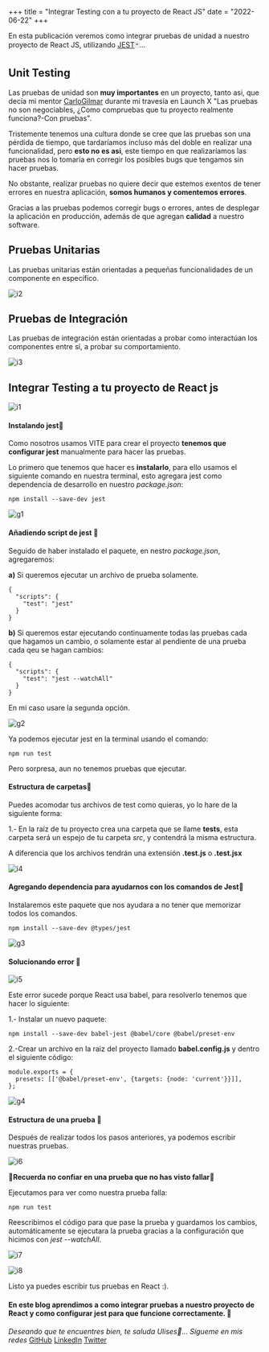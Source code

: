 +++
title = "Integrar Testing con a tu proyecto de React JS"
date = "2022-06-22"
+++

En esta publicación veremos como integrar pruebas de unidad a nuestro proyecto de React JS, utilizando [JEST](https://jestjs.io/)🃏...

<!--more-->
## Unit Testing

Las pruebas de unidad son **muy importantes** en un proyecto, tanto asi, que decía mi mentor [CarloGilmar](https://twitter.com/carlogilmar) durante mi travesía en Launch X "Las pruebas no son negociables, ¿Como compruebas que tu proyecto realmente funciona?-Con pruebas".

Tristemente tenemos una cultura donde se cree que las pruebas son una pérdida de tiempo, que tardaríamos incluso más del doble en realizar una funcionalidad, pero **esto no es asi**, este tiempo en que realizaríamos las pruebas nos lo tomaría en corregir los posibles bugs que tengamos sin hacer pruebas.

No obstante, realizar pruebas no quiere decir que estemos exentos de tener errores en nuestra aplicación, **somos humanos y comentemos errores**.

Gracias a las pruebas podemos corregir bugs o errores, antes de desplegar la aplicación en producción, además de que agregan **calidad** a nuestro software.

## Pruebas Unitarias

Las pruebas unitarias están orientadas a pequeñas funcionalidades de un componente en específico.

![i2](https://user-images.githubusercontent.com/99143567/175169220-acba6646-6cb1-4523-86b7-3730ca53ddcc.png)

## Pruebas de Integración

Las pruebas de integración están orientadas a probar como interactúan los componentes entre sí, a probar su comportamiento.

![i3](https://user-images.githubusercontent.com/99143567/175169265-86143481-df6f-4f20-8ea4-b94fcd9ebff3.png)

## Integrar Testing a tu proyecto de React js

![i1](https://user-images.githubusercontent.com/99143567/175169273-bfead16f-9cf3-4ecc-b911-dc716c0feec2.png)

#### Instalando jest🔵

Como nosotros usamos VITE para crear el proyecto **tenemos que configurar jest** manualmente para hacer las pruebas.

Lo primero que tenemos que hacer es **instalarlo**, para ello usamos el siguiente comando en nuestra terminal, esto agregara jest como dependencia de desarrollo en nuestro *package.json*:

```
npm install --save-dev jest
````

![g1](https://user-images.githubusercontent.com/99143567/175169289-d6e2139b-592d-44c2-a488-804e10bcad93.gif)

#### Añadiendo script de jest 🔵

Seguido de haber instalado el paquete, en nestro *package.json*, agregaremos:

**a)** Si queremos ejecutar un archivo de prueba solamente.

```
{
  "scripts": {
    "test": "jest"
  }
}
````

**b)** Si queremos estar ejecutando continuamente todas las pruebas cada que hagamos un cambio, o solamente estar al pendiente de una prueba cada qeu se hagan cambios:

```
{
  "scripts": {
    "test": "jest --watchAll"
  }
}
````

En mi caso usare la segunda opción.

![g2](https://user-images.githubusercontent.com/99143567/175169473-aa144ae5-663b-4ae1-861d-dfd6f3ad5cc1.gif)

Ya podemos ejecutar jest en la terminal usando el comando:

```
npm run test
```

Pero sorpresa, aun no tenemos pruebas que ejecutar.

#### Estructura de carpetas🔵

Puedes acomodar tus archivos de test como quieras, yo lo hare de la siguiente forma:

1.- En la raíz de tu proyecto crea una carpeta que se llame **tests**, esta carpeta será un espejo de tu carpeta *src*, y contendrá la misma estructura.

A diferencia que los archivos tendrán una extensión **.test.js** o **.test.jsx**

![i4](https://user-images.githubusercontent.com/99143567/175169592-b50c4524-6806-4e3c-99f7-f01328c024e0.JPG)

#### Agregando dependencia para ayudarnos con los comandos de Jest🔵

Instalaremos este paquete que nos ayudara a no tener que memorizar todos los comandos.

```
npm install --save-dev @types/jest
```

![g3](https://user-images.githubusercontent.com/99143567/175169605-f3d64b0b-91fb-4037-981b-878e60d2e2ba.gif)

#### Solucionando error 🔵

![i5](https://user-images.githubusercontent.com/99143567/175169614-c9b78e19-5c64-4978-8863-63569e5e671e.JPG)

Este error sucede porque React usa babel, para resolverlo tenemos que hacer lo siguiente:

1.- Instalar un nuevo paquete:

```
npm install --save-dev babel-jest @babel/core @babel/preset-env
```

2.-Crear un archivo en la raiz del proyecto llamado **babel.config.js** y dentro el siguiente código:

```
module.exports = {
  presets: [['@babel/preset-env', {targets: {node: 'current'}}]],
};
```

![g4](https://user-images.githubusercontent.com/99143567/175169627-6a8966b4-29f1-4d6c-a735-fb805ea92ded.gif)

#### Estructura de una prueba 🔵

Después de realizar todos los pasos anteriores, ya podemos escribir nuestras pruebas.

![i6](https://user-images.githubusercontent.com/99143567/175169644-857df844-1f84-44d6-af46-9f0078d9d346.JPG)

**🚨Recuerda no confiar en una prueba que no has visto fallar🚨**

Ejecutamos para ver como nuestra prueba falla:

```
npm run test
```

Reescribimos el código para que pase la prueba y guardamos los cambios, automáticamente se ejecutara la prueba gracias a la configuración que hicimos con *jest --watchAll*.

![i7](https://user-images.githubusercontent.com/99143567/175169672-132a8848-4ccd-42f4-af53-32526e61b219.JPG)

![i8](https://user-images.githubusercontent.com/99143567/175169679-5ad5cc47-8ba4-4233-80c7-07f885197684.JPG)

Listo ya puedes escribir tus pruebas en React :).

#### En este blog aprendimos a como integrar pruebas a nuestro proyecto de React y como configurar jest para que funcione correctamente. 🚀

*Deseando que te encuentres bien, te saluda Ulises🤵...*
*Sígueme en mis redes*
[GitHub](https://github.com/UlisesOrnelasR)
[LinkedIn](https://www.linkedin.com/in/ulises-ornelas/)
[Twitter](https://twitter.com/UlisesOrnelass)
